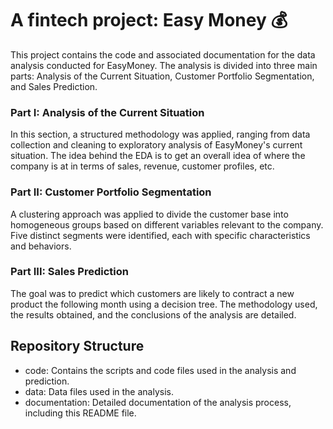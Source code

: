 # A fintech project: Easy Money 💰
This project contains the code and associated documentation for the data analysis conducted for EasyMoney. The analysis is divided into three main parts: Analysis of the Current Situation, Customer Portfolio Segmentation, and Sales Prediction.

### Part I: Analysis of the Current Situation
In this section, a structured methodology was applied, ranging from data collection and cleaning to exploratory analysis of EasyMoney's current situation. The idea behind the EDA is to get an overall idea of where the company is at in terms of sales, revenue, customer profiles, etc. 

### Part II: Customer Portfolio Segmentation
A clustering approach was applied to divide the customer base into homogeneous groups based on different variables relevant to the company. Five distinct segments were identified, each with specific characteristics and behaviors.

### Part III: Sales Prediction
The goal was to predict which customers are likely to contract a new product the following month using a decision tree. The methodology used, the results obtained, and the conclusions of the analysis are detailed.

## Repository Structure
- code: Contains the scripts and code files used in the analysis and prediction.
- data: Data files used in the analysis.
- documentation: Detailed documentation of the analysis process, including this README file.

